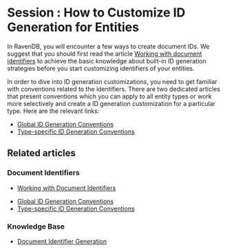# Session : How to Customize ID Generation for Entities

In RavenDB, you will encounter a few ways to create document IDs. We suggest that you should first read the article [Working with document identifiers](../../document-identifiers/working-with-document-identifiers) to achieve the basic knowledge about built-in ID generation strategies before you start customizing identifiers of your entities.

In order to dive into ID generation customizations, you need to get familiar with conventions related to the identifiers. There are two dedicated articles that present conventions which you can apply to all entity types or work more selectively and create a ID generation customization for a particular type. Here are the relevant links:

* [Global ID Generation Conventions](../../configuration/identifier-generation/global)
* [Type-specific ID Generation Conventions](../../configuration/identifier-generation/type-specific)

## Related articles

### Document Identifiers

- [Working with Document Identifiers](../../client-api/document-identifiers/working-with-document-identifiers)
* [Global ID Generation Conventions](../../configuration/identifier-generation/global)
* [Type-specific ID Generation Conventions](../../configuration/identifier-generation/type-specific)

### Knowledge Base

- [Document Identifier Generation](../../server/kb/document-identifier-generation)
